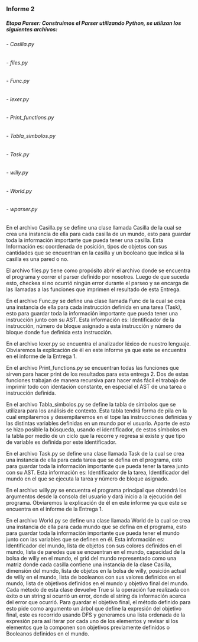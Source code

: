 ### Informe 2

##### Etapa Parser: Construimos el Parser utilizando Python, se utilizan los siguientes archivos:
###### - Casilla.py
###### - files.py
###### - Func.py
###### - lexer.py
###### - Print_functions.py
###### - Tabla_simbolos.py
###### - Task.py
###### - willy.py
###### - World.py
###### - wparser.py


En el archivo Casilla.py se define una clase llamada Casilla de la cual se crea una instancia de ella para cada casilla de un mundo, esto para guardar toda la información importante que pueda tener una casilla. Esta Información es: coordenada de posición, tipos de objetos con sus cantidades que se encuentran en la casilla y un booleano que indica si la casilla es una pared o no.

El archivo files.py tiene como propósito abrir el archivo donde se encuentra el programa y correr el parser definido por nosotros. Luego de que suceda esto, checkea si no ocurrió ningún error durante el parseo y se encarga de las llamadas a las funciones que imprimen el resultado de esta Entrega.

En el archivo Func.py se define una clase llamada Func de la cual se crea una instancia de ella para cada instrucción definida en una tarea (Task), esto para guardar toda la información importante que pueda tener una instrucción junto con su AST. Esta información es: Identificador de la instrucción, número de bloque asignado a esta instrucción y número de bloque donde fue definida esta instrucción.

En el archivo lexer.py se encuentra el analizador léxico de nuestro lenguaje. Obviaremos la explicación de él en este informe ya que este se encuentra en el informe de la Entrega 1.

En el archivo Print_functions.py se encuentran todas las funciones que sirven para hacer print de los resultados para esta entrega 2. Dos de estas funciones trabajan de manera recursiva para hacer más fácil el trabajo de imprimir todo con identación constante, en especial el AST de una tarea o instrucción definida.

En el archivo Tabla_simbolos.py se define la tabla de símbolos que se utilizara para los análisis de contexto. Esta tabla tendrá forma de pila en la cual empilaremos y desempilaremos en el tope las instrucciones definidas y las distintas variables definidas en un mundo por el usuario. Aparte de esto se hizo posible la búsqueda, usando el identificador, de estos símbolos en la tabla por medio de un ciclo que la recorre y regresa si existe y que tipo de variable es definida por este identificador. 

En el archivo Task.py se define una clase llamada Task de la cual se crea una instancia de ella para cada tarea que se defina en el programa, esto para guardar toda la información importante que pueda tener la tarea junto con su AST. Esta información es: Identificador de la tarea, Identificador del mundo en el que se ejecuta la tarea y número de bloque asignado.

En el archivo willy.py se encuentra el programa principal que obtendrá los argumentos desde la consola del usuario y dará inicio a la ejecución del programa. Obviaremos la explicación de él en este informe ya que este se encuentra en el informe de la Entrega 1.

En el archivo World.py se define una clase llamada World de la cual se crea una instancia de ella para cada mundo que se defina en el programa, esto para guardar toda la información importante que pueda tener el mundo junto con las variables que se definen en él. Esta información es: Identificador del mundo, lista de objetos con sus colores definidos en el mundo, lista de paredes que se encuentran en el mundo, capacidad de la bolsa de willy en el mundo, el grid del mundo representado como una matriz donde cada casilla contiene una instancia de la clase Casilla, dimensión del mundo, lista de objetos en la bolsa de willy, posición actual de willy en el mundo, lista de booleanos con sus valores definidos en el mundo, lista de objetivos definidos en el mundo y objetivo final del mundo. Cada método de esta clase devuelve True si la operación fue realizada con éxito o un string si ocurrió un error, donde el string da información acerca del error que ocurrió. Para guardar el objetivo final, el método definido para esto pide como argumento un árbol que define la expresión del objetivo final, este es recorrido usando DFS y generamos una lista ordenada de la expresión para así iterar por cada uno de los elementos y revisar si los elementos que la componen son objetivos previamente definidos o Booleanos definidos en el mundo. 